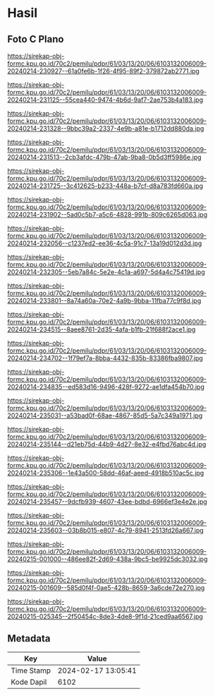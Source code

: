 # Hasil

## Foto C Plano

https://sirekap-obj-formc.kpu.go.id/70c2/pemilu/pdpr/61/03/13/20/06/6103132006009-20240214-230927--61a0fe6b-1f26-4f95-89f2-379872ab2771.jpg

https://sirekap-obj-formc.kpu.go.id/70c2/pemilu/pdpr/61/03/13/20/06/6103132006009-20240214-231125--55cea440-9474-4b6d-9af7-2ae753b4a183.jpg

https://sirekap-obj-formc.kpu.go.id/70c2/pemilu/pdpr/61/03/13/20/06/6103132006009-20240214-231328--9bbc39a2-2337-4e9b-a81e-b1712dd880da.jpg

https://sirekap-obj-formc.kpu.go.id/70c2/pemilu/pdpr/61/03/13/20/06/6103132006009-20240214-231513--2cb3afdc-479b-47ab-9ba8-0b5d3ff5986e.jpg

https://sirekap-obj-formc.kpu.go.id/70c2/pemilu/pdpr/61/03/13/20/06/6103132006009-20240214-231725--3c412625-b233-448a-b7cf-d8a783fd660a.jpg

https://sirekap-obj-formc.kpu.go.id/70c2/pemilu/pdpr/61/03/13/20/06/6103132006009-20240214-231902--5ad0c5b7-a5c6-4828-991b-809c6265d063.jpg

https://sirekap-obj-formc.kpu.go.id/70c2/pemilu/pdpr/61/03/13/20/06/6103132006009-20240214-232056--c1237ed2-ee36-4c5a-91c7-13a19d012d3d.jpg

https://sirekap-obj-formc.kpu.go.id/70c2/pemilu/pdpr/61/03/13/20/06/6103132006009-20240214-232305--5eb7a84c-5e2e-4c1a-a697-5d4a4c75419d.jpg

https://sirekap-obj-formc.kpu.go.id/70c2/pemilu/pdpr/61/03/13/20/06/6103132006009-20240214-233801--8a74a60a-70e2-4a9b-9bba-11fba77c9f8d.jpg

https://sirekap-obj-formc.kpu.go.id/70c2/pemilu/pdpr/61/03/13/20/06/6103132006009-20240214-234515--8aee8761-2d35-4afa-b1fb-21f688f2ace1.jpg

https://sirekap-obj-formc.kpu.go.id/70c2/pemilu/pdpr/61/03/13/20/06/6103132006009-20240214-234702--1f79ef7a-8bba-4432-835b-83386fba9807.jpg

https://sirekap-obj-formc.kpu.go.id/70c2/pemilu/pdpr/61/03/13/20/06/6103132006009-20240214-234835--ed583d16-9496-428f-9272-ae1dfa454b70.jpg

https://sirekap-obj-formc.kpu.go.id/70c2/pemilu/pdpr/61/03/13/20/06/6103132006009-20240214-235031--a53bad0f-68ae-4867-85d5-5a7c349a1971.jpg

https://sirekap-obj-formc.kpu.go.id/70c2/pemilu/pdpr/61/03/13/20/06/6103132006009-20240214-235144--d21eb75d-44b9-4d27-8e32-e4fbd76abc4d.jpg

https://sirekap-obj-formc.kpu.go.id/70c2/pemilu/pdpr/61/03/13/20/06/6103132006009-20240214-235306--1e43a500-58dd-46af-aeed-4918b510ac5c.jpg

https://sirekap-obj-formc.kpu.go.id/70c2/pemilu/pdpr/61/03/13/20/06/6103132006009-20240214-235457--9dcfb939-4607-43ee-bdbd-6966ef3e4e2e.jpg

https://sirekap-obj-formc.kpu.go.id/70c2/pemilu/pdpr/61/03/13/20/06/6103132006009-20240214-235603--03b8b015-e807-4c79-8941-2513fd26a667.jpg

https://sirekap-obj-formc.kpu.go.id/70c2/pemilu/pdpr/61/03/13/20/06/6103132006009-20240215-001000--486ee82f-2d69-438a-9bc5-be9925dc3032.jpg

https://sirekap-obj-formc.kpu.go.id/70c2/pemilu/pdpr/61/03/13/20/06/6103132006009-20240215-001609--585d0f4f-0ae5-428b-8659-3a6cde72e270.jpg

https://sirekap-obj-formc.kpu.go.id/70c2/pemilu/pdpr/61/03/13/20/06/6103132006009-20240215-025345--2f50454c-8de3-4de8-9f1d-21ced9aa6567.jpg


## Metadata

| Key        | Value               |
| ---------- | ------------------- |
| Time Stamp | 2024-02-17 13:05:41 |
| Kode Dapil | 6102                |



